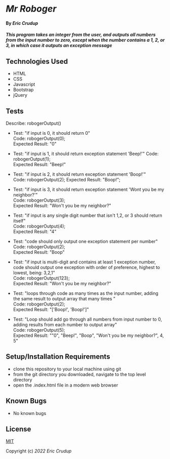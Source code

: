 # _Mr Roboger_
#### By _**Eric Crudup**_


#### _This program takes an integer from the user, and outputs all numbers from the input number to zero, except when the number contains a 1, 2, or 3, in which case it outputs an exception message_


## Technologies Used

* HTML
* CSS
* Javascript
* Bootstrap
* jQuery


## Tests

Describe: robogerOutput()

* Test: "if input is 0, it should return 0"  
  Code: robogerOutput(0);  
  Expected Result: "0"  

* Test: "if input is 1, it should return exception statement 'Beep!'"
  Code: robogerOutput(1);  
  Expected Result: "Beep!"

* Test: "if input is 2, it should return exception statement 'Boop!'"  
  Code: robogerOutput(2);
  Expected Result: "Boop!";

* Test: "if input is 3, it should return exception statement 'Wont you be my neighbor?'"  
  Code: robogerOutput(3);   
  Expected Result: "Won't you be my neighbor?"

* Test: "if input is any single digit number that isn't 1,2, or 3 should return itself"   
  Code: robogerOutput(4);   
  Expected Result: "4"   

* Test: "code should only output one exception statement per number"   
  Code: robogerOutput(2);   
  Expected Result: "Boop"   

* Test: "if input is multi-digit and contains at least 1 exception number, code should output one exception with order of preference, highest to lowest, being: 3,2,1"   
  Code: robogerOutput(123);   
  Expected Result: "Won't you be my neighbor?"   

* Test: "loops through code as many times as the input number, adding the same result to output array that many times "   
  Code: robogerOutput(2);   
  Expected Result: "['Boop!', 'Boop!']"   

* Test: "Loop should add go through all numbers from input number to 0, adding results from each number to output array"   
  Code: robogerOutput(5);   
  Expected Result: ""0", "Beep!", "Boop", "Won't you be my neighbor?", 4, 5"   


## Setup/Installation Requirements

* clone this repository to your local machine using git
* from the git directory you downloaded, navigate to the top level directory 
* open the .index.html file in a modern web browser


## Known Bugs

* No known bugs


## License

[MIT](https://opensource.org/licenses/MIT)

Copyright (c) _2022_  _Eric Crudup_